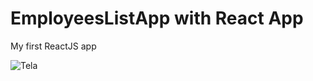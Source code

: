 # EmployeesListApp with React App
My first ReactJS app

![Tela](https://github.com/Nogueira-lucas/Hello_World_React_App/blob/gh-pages/tela1.png)
